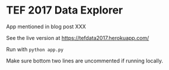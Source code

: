 # TEF 2017 Data Explorer

App mentioned in blog post XXX

See the live version at https://tefdata2017.herokuapp.com/

Run with `python app.py`

Make sure bottom two lines are uncommented if running locally.
